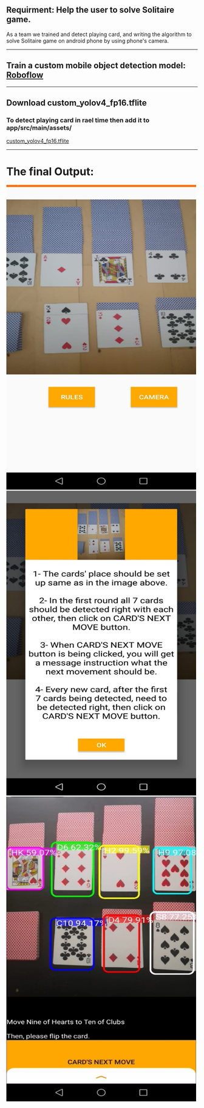 ## Requirment: Help the user to solve Solitaire game. 
As a team we trained and detect playing card, and writing the algorithm to solve Solitaire game on android phone by using phone's camera. 

---------------------

## Train a custom mobile object detection model: [Roboflow](https://blog.roboflow.com/how-to-train-a-custom-mobile-object-detection-model/)

---------------------

## Download custom_yolov4_fp16.tflite
### To detect playing card in rael time then add it to app/src/main/assets/
[custom_yolov4_fp16.tflite](https://drive.google.com/file/d/1dL4F1wurfWsH4YAbAtIytsFMRhEqqm5F/view?usp=sharing) 

---------------------
# The final Output:
<img src="https://github.com/M0-AR/CDIO_04_Android/blob/master/android_00.jpeg" width="500" height="800">
<img src="https://github.com/M0-AR/CDIO_04_Android/blob/master/android_01.jpeg" width="500" height="800">
<img src="https://github.com/M0-AR/CDIO_04_Android/blob/master/android_02.jpeg" width="500" height="800">
